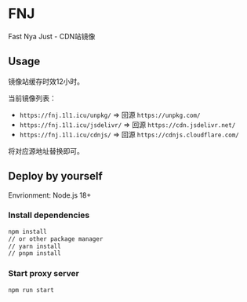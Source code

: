 # FNJ

Fast Nya Just - CDN站镜像

## Usage

镜像站缓存时效12小时。

当前镜像列表：

- `https://fnj.1l1.icu/unpkg/` => 回源 `https://unpkg.com/`
- `https://fnj.1l1.icu/jsdelivr/` => 回源 `https://cdn.jsdelivr.net/`
- `https://fnj.1l1.icu/cdnjs/` => 回源 `https://cdnjs.cloudflare.com/`

将对应源地址替换即可。

## Deploy by yourself

Envrionment: Node.js 18+

### Install dependencies

```bash
npm install
// or other package manager
// yarn install
// pnpm install
```

### Start proxy server

```bash
npm run start
```
